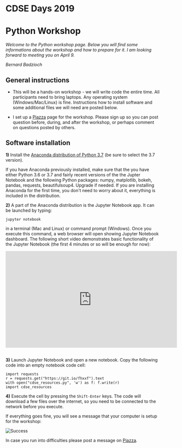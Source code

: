 # CDSE Days 2019
# Python Workshop


*Welcome to the Python workshop page.  Below you will find some informations about the workshop
and how to prepare for it. I am looking forward to meeting you on April 9.*

*Bernard Badzioch*


##  General instructions

* This will be a hands-on workshop - we will write code the entire time.
All participants need to bring laptops. Any operating system (Windows/Mac/Linux) is fine.
Instructions how to install software and some additional files we will need are posted below.

* I set up a [Piazza](http://piazza.com/buffalo/spring2019/cdsepython) page
for the workshop. Please sign up so you can post question before, during, and after
the workshop, or perhaps comment on questions posted by others.  


## Software installation

**1)** Install the [Anaconda distribution of Python 3.7](https://www.anaconda.com/download)
(be sure to select the 3.7 version).

If you have Anaconda previously installed, make sure that the you have either Python 3.6
or 3.7 and fairly recent versions of the the Jupter Notebook and the following
Python packages: numpy, matplotlib, bokeh, pandas, requests, beautifulsoup4. Upgrade if needed.
If you are installing Anaconda for the first time, you don't need to worry about it, everything
is included in the distribution.  

**2)** A part of the Anaconda distribution is the Jupyter Notebook app.  It can be launched by typing:

```jupyter notebook``` 

in a terminal (Mac and Linux)  or command prompt (Windows). Once you execute
this command, a web browser will open showing Jupyter Notebook dashboard.  The following short
video demonstrates basic functionality of the Jupyter Notebook (the first 4 minutes or so will be enough for now):

<div align="center">
<iframe  max-width="100%" width="560px" height="315px" src="https://www.youtube.com/embed/BJnro9jQ3fE" frameborder="0" allow="accelerometer; autoplay; encrypted-media; gyroscope; picture-in-picture" allowfullscreen></iframe>
</div>
<br/>

**3)** Launch Jupyter Notebook and open a new notebook. Copy the following code into an empty
notebook code cell:

```
import requests
r = requests.get("https://git.io/fhxxf").text
with open("cdse_resources.py", 'w') as f: f.write(r)
import cdse_resources
```

**4)** Execute the cell by pressing the `Shift-Enter` keys. The code will download
a few files over the internet, so you need to be connected to the network before you
execute.

If everything goes fine, you will see a message that your computer is setup
for the workshop:

![Success](images/success.png)

In case you run into difficulties please post a message on [Piazza](http://piazza.com/buffalo/spring2019/cdsepython).
